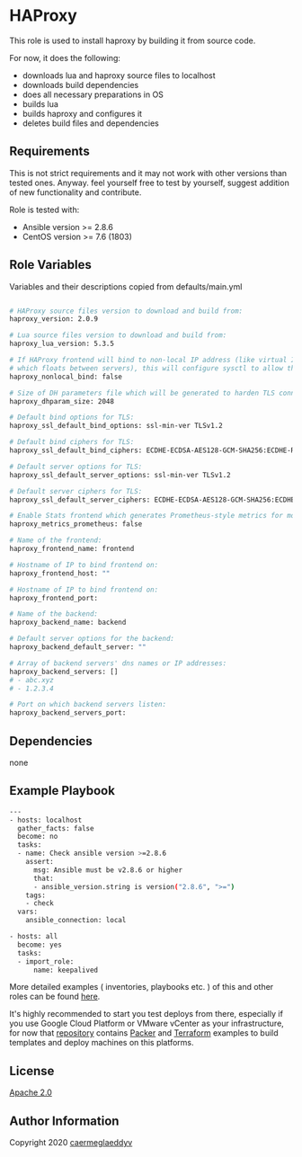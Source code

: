 HAProxy
=========

This role is used to install haproxy by building it from source code.

For now, it does the following:
- downloads lua and haproxy source files to localhost
- downloads build dependencies
- does all necessary preparations in OS
- builds lua
- builds haproxy and configures it
- deletes build files and dependencies


Requirements
------------

This is not strict requirements and it may not work with other versions than tested ones.
Anyway. feel yourself free to test by yourself, suggest addition of new functionality and contribute.

Role is tested with:
- Ansible version >= 2.8.6
- CentOS version >= 7.6 (1803)


Role Variables
--------------

Variables and their descriptions copied from defaults/main.yml

```bash

# HAProxy source files version to download and build from:
haproxy_version: 2.0.9

# Lua source files version to download and build from:
haproxy_lua_version: 5.3.5

# If HAProxy frontend will bind to non-local IP address (like virtual IP
# which floats between servers), this will configure sysctl to allow that:
haproxy_nonlocal_bind: false

# Size of DH parameters file which will be generated to harden TLS connections:
haproxy_dhparam_size: 2048

# Default bind options for TLS:
haproxy_ssl_default_bind_options: ssl-min-ver TLSv1.2

# Default bind ciphers for TLS:
haproxy_ssl_default_bind_ciphers: ECDHE-ECDSA-AES128-GCM-SHA256:ECDHE-RSA-AES128-GCM-SHA256:ECDHE-ECDSA-AES256-GCM-SHA384:ECDHE-RSA-AES256-GCM-SHA384:ECDHE-ECDSA-CHACHA20-POLY1305:ECDHE-RSA-CHACHA20-POLY1305:DHE-RSA-AES128-GCM-SHA256:DHE-RSA-AES256-GCM-SHA384

# Default server options for TLS:
haproxy_ssl_default_server_options: ssl-min-ver TLSv1.2

# Default server ciphers for TLS:
haproxy_ssl_default_server_ciphers: ECDHE-ECDSA-AES128-GCM-SHA256:ECDHE-RSA-AES128-GCM-SHA256:ECDHE-ECDSA-AES256-GCM-SHA384:ECDHE-RSA-AES256-GCM-SHA384:ECDHE-ECDSA-CHACHA20-POLY1305:ECDHE-RSA-CHACHA20-POLY1305:DHE-RSA-AES128-GCM-SHA256:DHE-RSA-AES256-GCM-SHA384

# Enable Stats frontend which generates Prometheus-style metrics for monitoring:
haproxy_metrics_prometheus: false

# Name of the frontend:
haproxy_frontend_name: frontend

# Hostname of IP to bind frontend on:
haproxy_frontend_host: ""

# Hostname of IP to bind frontend on:
haproxy_frontend_port:

# Name of the backend:
haproxy_backend_name: backend

# Default server options for the backend:
haproxy_backend_default_server: ""

# Array of backend servers' dns names or IP addresses:
haproxy_backend_servers: []
# - abc.xyz
# - 1.2.3.4

# Port on which backend servers listen:
haproxy_backend_servers_port: 

```


Dependencies
------------

none


Example Playbook
----------------

```bash
---
- hosts: localhost
  gather_facts: false
  become: no
  tasks:
  - name: Check ansible version >=2.8.6
    assert:
      msg: Ansible must be v2.8.6 or higher
      that:
      - ansible_version.string is version("2.8.6", ">=")
    tags:
    - check
  vars:
    ansible_connection: local

- hosts: all
  become: yes
  tasks:
  - import_role:
      name: keepalived

```

More detailed examples ( inventories, playbooks etc. ) of this and other roles can be found [here](https://github.com/caermeglaeddyv/examples/tree/dev/ansible).

It's highly recommended to start you test deploys from there, especially if you use Google Cloud Platform or VMware vCenter as your infrastructure, for now that [repository](https://github.com/caermeglaeddyv/examples) contains [Packer](https://github.com/caermeglaeddyv/examples/tree/dev/packer) and [Terraform](https://github.com/caermeglaeddyv/examples/tree/dev/terraform) examples to build templates and deploy machines on this platforms.


License
-------

[Apache 2.0](https://github.com/caermeglaeddyv/ansible-role-rear/blob/dev/LICENSE)


Author Information
------------------

Copyright 2020 [caermeglaeddyv](https://github.com/caermeglaeddyv)
